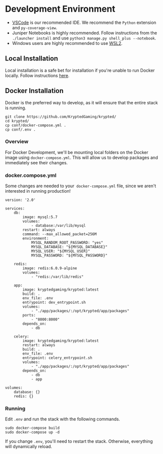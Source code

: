 

# Development Environment
* [VSCode](https://code.visualstudio.com/) is our recommended IDE. We recommend the `Python` extension and `py-coverage-view`.
* Juniper Notebooks is highly recommended. Follow instructions from the `./launcher install` and use `python3 manage.py shell_plus --notebook`.
* Windows users are highly recommended to use [WSL2](https://docs.microsoft.com/en-us/windows/wsl/install-win10).

## Local Installation
Local installation is a safe bet for installation if you're unable to run Docker locally. Follow instructions [here](../installation/index.md#local-installation).

## Docker Installation
Docker is the preferred way to develop, as it will ensure that the entire stack is running. 

```
git clone https://github.com/KryptedGaming/krypted/
cd krypted/
cp conf/docker-compose.yml .
cp conf/.env . 
```

### Overview
For Docker Development, we'll be mounting local folders on the Docker image using `docker-compose.yml`. This will allow us to develop packages and immediately see their changes. 

### docker.compose.yml
Some changes are needed to your` docker-compose.yml` file, since we aren't interested in running production!

```
version: '2.0'

services:
    db:
        image: mysql:5.7
        volumes:
            - database:/var/lib/mysql
        restart: always
        command: --max_allowed_packet=256M
        environment:
            MYSQL_RANDOM_ROOT_PASSWORD: "yes"
            MYSQL_DATABASE: "${MYSQL_DATABASE}"
            MYSQL_USER: "${MYSQL_USER}"
            MYSQL_PASSWORD: "${MYSQL_PASSWORD}"

    redis:
        image: redis:6.0.9-alpine
        volumes:
            - "redis:/var/lib/redis"

    app:
        image: kryptedgaming/krypted:latest
        build: .
        env_file: .env
        entrypoint: dev_entrypoint.sh
        volumes:
            - "./app/packages/:/opt/krypted/app/packages"
        ports:
            - "8000:8000"
        depends_on:
            - db
    
    celery:
        image: kryptedgaming/krypted:latest
        restart: always
        build: .
        env_file: .env
        entrypoint: celery_entrypoint.sh
        volumes:
            - "./app/packages/:/opt/krypted/app/packages"
        depends_on:
            - db
            - app 

volumes:
    database: {}
    redis: {}
```

### Running
Edit `.env` and run the stack with the following commands.

```
sudo docker-compose build 
sudo docker-compose up -d 
```

If you change `.env`, you'll need to restart the stack. Otherwise, everything will dynamically reload. 